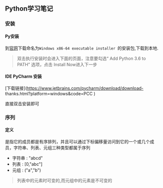 ## Python学习笔记

### 安装

#### Py安装

到[官网](https://www.python.org/downloads/release/python-365/)下载命名为`Windows x86-64 executable installer `的安装包,下载到本地.

>  双击执行安装时会进入下面的页面，注意要勾选“ Add Python 3.6 to PATH” 选项，点击
> Install Now进入下一步

#### IDE PyCharm 安装

[下载链接](https://www.jetbrains.com/pycharm/download/download-
thanks.html?platform=windows&code=PCC
)

直接双击安装即可

### 序列

#### 定义

是指它的成员都是有序排列，并且可以通过下标偏移量访问到它的一个或几个成员，字符串、列表、元组三种类型都属于序列

+ 字符串 : "abcd"
+ 列表 : [0,"abc"]
+ 元组 : ("a","b")

> 列表中的元素时可变的,而元组中的元素是不可变的